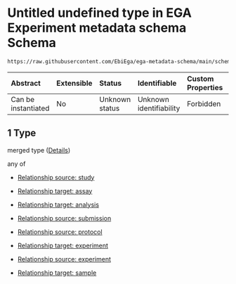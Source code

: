 # Untitled undefined type in EGA Experiment metadata schema Schema

```txt
https://raw.githubusercontent.com/EbiEga/ega-metadata-schema/main/schemas/EGA.experiment.json#/properties/experimentRelationships/items/allOf/1/anyOf/0/allOf/1
```



| Abstract            | Extensible | Status         | Identifiable            | Custom Properties | Additional Properties | Access Restrictions | Defined In                                                                           |
| :------------------ | :--------- | :------------- | :---------------------- | :---------------- | :-------------------- | :------------------ | :----------------------------------------------------------------------------------- |
| Can be instantiated | No         | Unknown status | Unknown identifiability | Forbidden         | Allowed               | none                | [EGA.experiment.json\*](../../../schemas/EGA.experiment.json "open original schema") |

## 1 Type

merged type ([Details](ega-1-properties-experiment-relationships-items-allof-relationship-constraints-for-an-experiment-anyof-allowed-relationships-of-type-referencedby-main-ones-allof-1.md))

any of

* [Relationship source: study](ega-4-defs-relationship-source-study.md "check type definition")

* [Relationship target: assay](ega-4-defs-relationship-target-assay.md "check type definition")

* [Relationship target: analysis](ega-4-defs-relationship-target-analysis.md "check type definition")

* [Relationship source: submission](ega-4-defs-relationship-source-submission.md "check type definition")

* [Relationship source: protocol](ega-4-defs-relationship-source-protocol.md "check type definition")

* [Relationship target: experiment](ega-4-defs-relationship-target-experiment.md "check type definition")

* [Relationship source: experiment](ega-4-defs-relationship-source-experiment.md "check type definition")

* [Relationship target: sample](ega-4-defs-relationship-target-sample.md "check type definition")
